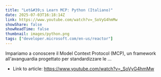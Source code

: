 ```yaml
---
title: "Let&#39;s Learn MCP: Python (Italiano)"
date: 2025-07-03T16:18:14Z
link: https://www.youtube.com/watch?v=_SoVyG4hmMw
showShare: false
showReadTime: false
thumbnail: images/python.png
tags: ["developer.microsoft.com/en-us/reactor"]
---
```

Impariamo a conoscere il Model Context Protocol (MCP), un framework all'avanguardia progettato per standardizzare le ...

- Link to article: https://www.youtube.com/watch?v=_SoVyG4hmMw